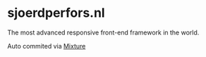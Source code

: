 # sjoerdperfors.nl

The most advanced responsive front-end framework in the world.

Auto commited via [Mixture](http://mixture.io)